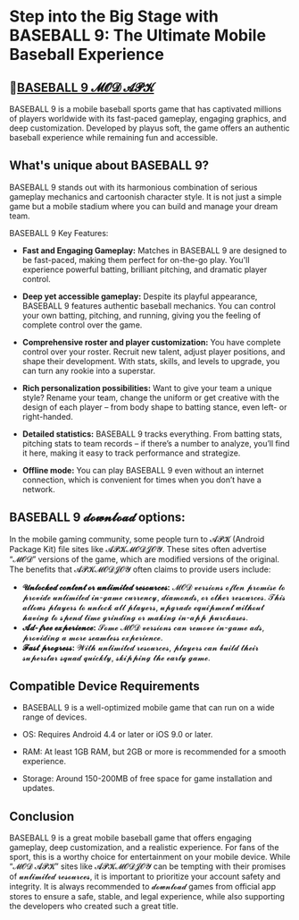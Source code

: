 # Step into the Big Stage with BASEBALL 9: The Ultimate Mobile Baseball Experience
## 🔗[BASEBALL 9 𝓜𝓞𝓓 𝓐𝓟𝓚](https://tinyurl.com/mrxek4ff)
BASEBALL 9 is a mobile baseball sports game that has captivated millions of players worldwide with its fast-paced gameplay, engaging graphics, and deep customization. Developed by playus soft, the game offers an authentic baseball experience while remaining fun and accessible.

## What's unique about BASEBALL 9?

BASEBALL 9 stands out with its harmonious combination of serious gameplay mechanics and cartoonish character style. It is not just a simple game but a mobile stadium where you can build and manage your dream team.

BASEBALL 9 Key Features:

* **Fast and Engaging Gameplay:** Matches in BASEBALL 9 are designed to be fast-paced, making them perfect for on-the-go play. You'll experience powerful batting, brilliant pitching, and dramatic player control.
* **Deep yet accessible gameplay:** Despite its playful appearance, BASEBALL 9 features authentic baseball mechanics. You can control your own batting, pitching, and running, giving you the feeling of complete control over the game.
* **Comprehensive roster and player customization:** You have complete control over your roster. Recruit new talent, adjust player positions, and shape their development. With stats, skills, and levels to upgrade, you can turn any rookie into a superstar.
* **Rich personalization possibilities:** Want to give your team a unique style? Rename your team, change the uniform or get creative with the design of each player – from body shape to batting stance, even left- or right-handed.

* **Detailed statistics:** BASEBALL 9 tracks everything. From batting stats, pitching stats to team records – if there’s a number to analyze, you’ll find it here, making it easy to track performance and strategize.

* **Offline mode:** You can play BASEBALL 9 even without an internet connection, which is convenient for times when you don’t have a network.

## BASEBALL 9 𝓭𝓸𝔀𝓷𝓵𝓸𝓪𝓭 options:

In the mobile gaming community, some people turn to 𝓐𝓟𝓚 (Android Package Kit) file sites like 𝓐𝓟𝓚𝓜𝓞𝓓𝓙𝓞𝓨. These sites often advertise “𝓜𝓞𝓓” versions of the game, which are modified versions of the original. The benefits that 𝓐𝓟𝓚𝓜𝓞𝓓𝓙𝓞𝓨 often claims to provide users include:

* **𝓤𝓷𝓵𝓸𝓬𝓴𝓮𝓭 𝓬𝓸𝓷𝓽𝓮𝓷𝓽 𝓸𝓻 𝓾𝓷𝓵𝓲𝓶𝓲𝓽𝓮𝓭 𝓻𝓮𝓼𝓸𝓾𝓻𝓬𝓮𝓼:** 𝓜𝓞𝓓 𝓿𝓮𝓻𝓼𝓲𝓸𝓷𝓼 𝓸𝓯𝓽𝓮𝓷 𝓹𝓻𝓸𝓶𝓲𝓼𝓮 𝓽𝓸 𝓹𝓻𝓸𝓿𝓲𝓭𝓮 𝓾𝓷𝓵𝓲𝓶𝓲𝓽𝓮𝓭 𝓲𝓷-𝓰𝓪𝓶𝓮 𝓬𝓾𝓻𝓻𝓮𝓷𝓬𝔂, 𝓭𝓲𝓪𝓶𝓸𝓷𝓭𝓼, 𝓸𝓻 𝓸𝓽𝓱𝓮𝓻 𝓻𝓮𝓼𝓸𝓾𝓻𝓬𝓮𝓼. 𝓣𝓱𝓲𝓼 𝓪𝓵𝓵𝓸𝔀𝓼 𝓹𝓵𝓪𝔂𝓮𝓻𝓼 𝓽𝓸 𝓾𝓷𝓵𝓸𝓬𝓴 𝓪𝓵𝓵 𝓹𝓵𝓪𝔂𝓮𝓻𝓼, 𝓾𝓹𝓰𝓻𝓪𝓭𝓮 𝓮𝓺𝓾𝓲𝓹𝓶𝓮𝓷𝓽 𝔀𝓲𝓽𝓱𝓸𝓾𝓽 𝓱𝓪𝓿𝓲𝓷𝓰 𝓽𝓸 𝓼𝓹𝓮𝓷𝓭 𝓽𝓲𝓶𝓮 𝓰𝓻𝓲𝓷𝓭𝓲𝓷𝓰 𝓸𝓻 𝓶𝓪𝓴𝓲𝓷𝓰 𝓲𝓷-𝓪𝓹𝓹 𝓹𝓾𝓻𝓬𝓱𝓪𝓼𝓮𝓼.
* **𝓐𝓭-𝓯𝓻𝓮𝓮 𝓮𝔁𝓹𝓮𝓻𝓲𝓮𝓷𝓬𝓮:** 𝓢𝓸𝓶𝓮 𝓜𝓞𝓓 𝓿𝓮𝓻𝓼𝓲𝓸𝓷𝓼 𝓬𝓪𝓷 𝓻𝓮𝓶𝓸𝓿𝓮 𝓲𝓷-𝓰𝓪𝓶𝓮 𝓪𝓭𝓼, 𝓹𝓻𝓸𝓿𝓲𝓭𝓲𝓷𝓰 𝓪 𝓶𝓸𝓻𝓮 𝓼𝓮𝓪𝓶𝓵𝓮𝓼𝓼 𝓮𝔁𝓹𝓮𝓻𝓲𝓮𝓷𝓬𝓮.
* **𝓕𝓪𝓼𝓽 𝓹𝓻𝓸𝓰𝓻𝓮𝓼𝓼:** 𝓦𝓲𝓽𝓱 𝓾𝓷𝓵𝓲𝓶𝓲𝓽𝓮𝓭 𝓻𝓮𝓼𝓸𝓾𝓻𝓬𝓮𝓼, 𝓹𝓵𝓪𝔂𝓮𝓻𝓼 𝓬𝓪𝓷 𝓫𝓾𝓲𝓵𝓭 𝓽𝓱𝓮𝓲𝓻 𝓼𝓾𝓹𝓮𝓻𝓼𝓽𝓪𝓻 𝓼𝓺𝓾𝓪𝓭 𝓺𝓾𝓲𝓬𝓴𝓵𝔂, 𝓼𝓴𝓲𝓹𝓹𝓲𝓷𝓰 𝓽𝓱𝓮 𝓮𝓪𝓻𝓵𝔂 𝓰𝓪𝓶𝓮.
  
## Compatible Device Requirements
* BASEBALL 9 is a well-optimized mobile game that can run on a wide range of devices.

* OS: Requires Android 4.4 or later or iOS 9.0 or later.

* RAM: At least 1GB RAM, but 2GB or more is recommended for a smooth experience.

* Storage: Around 150-200MB of free space for game installation and updates.

## Conclusion
BASEBALL 9 is a great mobile baseball game that offers engaging gameplay, deep customization, and a realistic experience. For fans of the sport, this is a worthy choice for entertainment on your mobile device. While “𝓜𝓞𝓓 𝓐𝓟𝓚” sites like 𝓐𝓟𝓚𝓜𝓞𝓓𝓙𝓞𝓨 can be tempting with their promises of 𝓾𝓷𝓵𝓲𝓶𝓲𝓽𝓮𝓭 𝓻𝓮𝓼𝓸𝓾𝓻𝓬𝓮𝓼, it is important to prioritize your account safety and integrity. It is always recommended to 𝓭𝓸𝔀𝓷𝓵𝓸𝓪𝓭 games from official app stores to ensure a safe, stable, and legal experience, while also supporting the developers who created such a great title.
